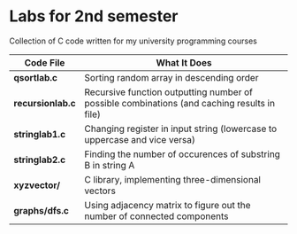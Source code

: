 # Labs for 2nd semester

Collection of C code written for my university programming courses


| Code File | What It Does |
| --- | --- |
| **qsortlab.c** | Sorting random array in descending order |
| **recursionlab.c** | Recursive function outputting number of possible combinations (and caching results in file) |
| **stringlab1.c** | Changing register in input string (lowercase to uppercase and vice versa) |
| **stringlab2.c** | Finding the number of occurences of substring B in string A |
| **xyzvector/** | C library, implementing three-dimensional vectors |
| **graphs/dfs.c** | Using adjacency matrix to figure out the number of connected components |
